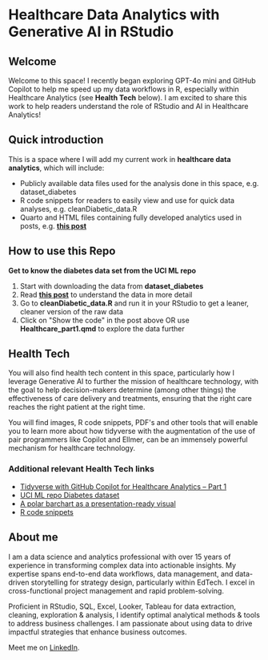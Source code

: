 # Healthcare Data Analytics with Generative AI in RStudio 

## Welcome
Welcome to this space! I recently began exploring GPT-4o mini and GitHub Copilot to help me speed up my data workflows in R, especially within Healthcare Analytics (see **Health Tech** below). I am excited to share this work to help readers understand the role of RStudio and AI in Healthcare Analytics!

## Quick introduction
This is a space where I will add my current work in **healthcare data analytics**, which will include:
- Publicly available data files used for the analysis done in this space, e.g. dataset_diabetes
- R code snippets for readers to easily view and use for quick data analyses, e.g. cleanDiabetic_data.R
- Quarto and HTML files containing fully developed analytics used in posts, e.g. [**this post**](https://rworks.dev/posts/healthcare-part1/)

## How to use this Repo

**Get to know the diabetes data set from the UCI ML repo**
1. Start with downloading the data from **dataset_diabetes**
2. Read [**this post**](https://rworks.dev/posts/healthcare-part1/) to understand the data in more detail
3. Go to **cleanDiabetic_data.R** and run it in your RStudio to get a leaner, cleaner version of the raw data
4. Click on "Show the code" in the post above OR use **Healthcare_part1.qmd** to explore the data further

## Health Tech

You will also find health tech content in this space, particularly how I leverage Generative AI to further the mission of healthcare technology, with the goal to help decision-makers determine (among other things) the effectiveness of care delivery and treatments, ensuring that the right care reaches the right patient at the right time.

You will find images, R code snippets, PDF's and other tools that will enable you to learn more about how tidyverse with the augmentation of the use of pair programmers like Copilot and Ellmer, can be an immensely powerful mechanism for healthcare technology.

### Additional relevant Health Tech links

- [Tidyverse with GitHub Copilot for Healthcare Analytics – Part 1](https://rworks.dev/posts/healthcare-part1/)
- [UCI ML repo Diabetes dataset](https://github.com/VidishaVac/healthcare-analytics/tree/main/dataset_diabetes)
- [A polar barchart as a presentation-ready visual](https://github.com/VidishaVac/healthcare-analytics/blob/main/R_snippets/polar.png)
- [R code snippets](https://github.com/VidishaVac/healthcare-analytics/blob/main/R_snippets)

## About me
I am a data science and analytics professional with over 15 years of experience in transforming complex data into actionable insights. My expertise spans end-to-end data workflows, data management, and data-driven storytelling for strategy design, particularly within EdTech. I excel in cross-functional project management and rapid problem-solving.

Proficient in RStudio, SQL, Excel, Looker, Tableau for data extraction, cleaning, exploration & analysis, I identify optimal analytical methods & tools to address business challenges. I am passionate about using data to drive impactful strategies that enhance business outcomes.

Meet me on [LinkedIn](https://www.linkedin.com/in/vidisha-vachharajani-phd-3157a428/).


